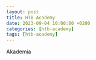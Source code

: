 ```yaml
---
layout: post
title: HTB Academy
date: 2023-09-04 10:00:00 +0200
categories: [htb-academy]
tags: [htb-academy]
---
```


Akademia